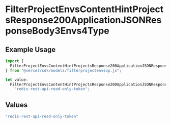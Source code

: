 # FilterProjectEnvsContentHintProjectsResponse200ApplicationJSONResponseBody3Envs4Type

## Example Usage

```typescript
import {
  FilterProjectEnvsContentHintProjectsResponse200ApplicationJSONResponseBody3Envs4Type,
} from "@vercel/sdk/models/filterprojectenvsop.js";

let value:
  FilterProjectEnvsContentHintProjectsResponse200ApplicationJSONResponseBody3Envs4Type =
    "redis-rest-api-read-only-token";
```

## Values

```typescript
"redis-rest-api-read-only-token"
```